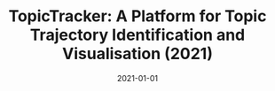 ---
title: "TopicTracker: A Platform for Topic Trajectory Identification and Visualisation (2021)"
collection: publications
permalink: /publication/TopicTracker_SoftwareX_2021
date: 2021-01-01
venue: 'arXiv'
paperurl: '/files/research/TopicTracker_SoftwareX_2021.pdf'
link: 'https://arxiv.org/pdf/2103.01432.pdf'
github: 'https://github.com/Yongbinkang/SubjectTracker'
citation: '<b>Yong-Bin Kang</b>, Timos Sellis, TopicTracker: A Platform for Topic Trajectory Identification and Visualisation, arXiv:2103.01432, 2021'
---